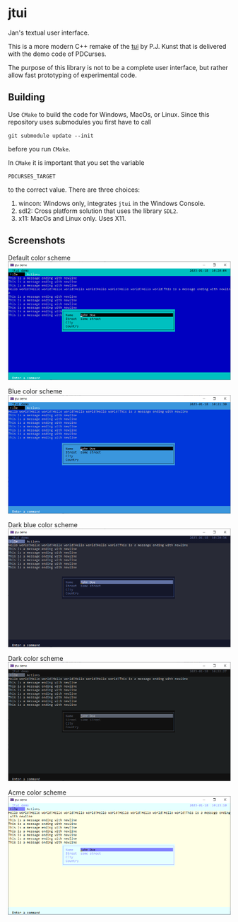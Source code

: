 # jtui
Jan's textual user interface.

This is a more modern C++ remake of the [tui](https://github.com/janm31415/PDCurses/blob/master/demos/tui.h) by P.J. Kunst that is delivered with the demo code of PDCurses.

The purpose of this library is not to be a complete user interface, but rather allow fast prototyping of experimental code.

## Building
Use `CMake` to build the code for Windows, MacOs, or Linux. Since this repository uses submodules you first have to call

    git submodule update --init
    
before you run `CMake`.

In `CMake` it is important that you set the variable

    PDCURSES_TARGET
    
to the correct value. There are three choices:

  1. wincon: Windows only, integrates `jtui` in the Windows Console.
  2. sdl2: Cross platform solution that uses the library `SDL2`.
  3. x11: MacOs and Linux only. Uses X11.
  
## Screenshots

Default color scheme
![](images/default_jtui.png)

Blue color scheme
![](images/blue_jtui.png)

Dark blue color scheme
![](images/darkblue_jtui.png)

Dark color scheme
![](images/dark_jtui.png)

Acme color scheme
![](images/acme_jtui.png)
  
